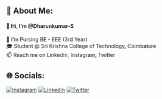 ## 💫 About Me:
#### 👋 Hi, I’m @Dharunkumar-S<br>
📘 I’m Pursing BE - EEE (3rd Year) <br>
🎓 Student @ Sri Krishna College of Technology, Coimbatore<br>
📫 Reach me on LinkedIn, Instagram, Twitter


## 🌐 Socials:
[![Instagram](https://img.shields.io/badge/Instagram-%23E4405F.svg?logo=Instagram&logoColor=white)](https://instagram.com/dharunkumar_s) [![LinkedIn](https://img.shields.io/badge/LinkedIn-%230077B5.svg?logo=linkedin&logoColor=white)](https://linkedin.com/in/dharunkumar-s) [![Twitter](https://img.shields.io/badge/Twitter-%231DA1F2.svg?logo=Twitter&logoColor=white)](https://twitter.com/dharun_kumar_s)

